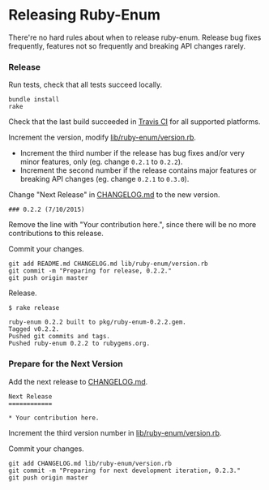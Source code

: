# Releasing Ruby-Enum

There're no hard rules about when to release ruby-enum. Release bug fixes frequently, features not so frequently and breaking API changes rarely.

### Release

Run tests, check that all tests succeed locally.

```
bundle install
rake
```

Check that the last build succeeded in [Travis CI](https://travis-ci.org/dblock/ruby-enum) for all supported platforms.

Increment the version, modify [lib/ruby-enum/version.rb](lib/ruby-enum/version.rb).

*  Increment the third number if the release has bug fixes and/or very minor features, only (eg. change `0.2.1` to `0.2.2`).
*  Increment the second number if the release contains major features or breaking API changes (eg. change `0.2.1` to `0.3.0`).

Change "Next Release" in [CHANGELOG.md](CHANGELOG.md) to the new version.

```
### 0.2.2 (7/10/2015)
```

Remove the line with "Your contribution here.", since there will be no more contributions to this release.

Commit your changes.

```
git add README.md CHANGELOG.md lib/ruby-enum/version.rb
git commit -m "Preparing for release, 0.2.2."
git push origin master
```

Release.

```
$ rake release

ruby-enum 0.2.2 built to pkg/ruby-enum-0.2.2.gem.
Tagged v0.2.2.
Pushed git commits and tags.
Pushed ruby-enum 0.2.2 to rubygems.org.
```

### Prepare for the Next Version

Add the next release to [CHANGELOG.md](CHANGELOG.md).

```
Next Release
============

* Your contribution here.
```

Increment the third version number in [lib/ruby-enum/version.rb](lib/ruby-enum/version.rb).

Commit your changes.

```
git add CHANGELOG.md lib/ruby-enum/version.rb
git commit -m "Preparing for next development iteration, 0.2.3."
git push origin master
```
